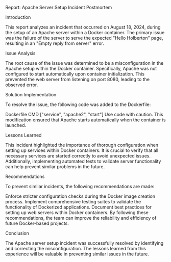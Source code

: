 Report: Apache Server Setup Incident Postmortem

Introduction

This report analyzes an incident that occurred on August 18, 2024, during the setup of an Apache server within a Docker container. The primary issue was the failure of the server to serve the expected "Hello Holberton" page, resulting in an "Empty reply from server" error.

Issue Analysis

The root cause of the issue was determined to be a misconfiguration in the Apache setup within the Docker container. Specifically, Apache was not configured to start automatically upon container initialization. This prevented the web server from listening on port 8080, leading to the observed error.

Solution Implementation

To resolve the issue, the following code was added to the Dockerfile:

Dockerfile
CMD ["service", "apache2", "start"]
Use code with caution.
This modification ensured that Apache starts automatically when the container is launched.

Lessons Learned

This incident highlighted the importance of thorough configuration when setting up services within Docker containers. It is crucial to verify that all necessary services are started correctly to avoid unexpected issues. Additionally, implementing automated tests to validate server functionality can help prevent similar problems in the future.

Recommendations

To prevent similar incidents, the following recommendations are made:

Enforce stricter configuration checks during the Docker image creation process.
Implement comprehensive testing suites to validate the functionality of Dockerized applications.
Document best practices for setting up web servers within Docker containers.
By following these recommendations, the team can improve the reliability and efficiency of future Docker-based projects.

Conclusion

The Apache server setup incident was successfully resolved by identifying and correcting the misconfiguration. The lessons learned from this experience will be valuable in preventing similar issues in the future.
